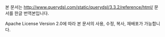 본 문서는 http://www.querydsl.com/static/querydsl/3.3.2/reference/html/ 문서를 한글 번역본입니다.

Apache License Version 2.0에 따라 본 문서의 사용, 수정, 복사, 재배포가 가능합니다.